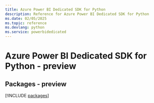 ```yaml
---
title: Azure Power BI Dedicated SDK for Python
description: Reference for Azure Power BI Dedicated SDK for Python
ms.date: 02/05/2025
ms.topic: reference
ms.devlang: python
ms.service: powerbidedicated
---
```

# Azure Power BI Dedicated SDK for Python - preview
## Packages - preview
[!INCLUDE [packages](power-bi-dedicated-index.md)]
